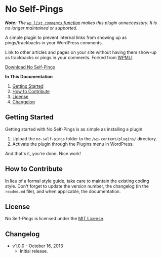 # No Self-Pings

***Note:*** *The [`wp_list_comments` function](http://codex.wordpress.org/Function_Reference/wp_list_comments) makes this plugin unneccessary. It is no longer maintained or supported.*

A simple plugin to prevent internal links from showing up as pings/trackbacks in your WordPress comments.

Link to other articles and pages on your site without having them show-up as trackbacks or pings in your comments. Forked from [WPMU](http://wpmu.org/daily-tip-3-ways-to-remove-wordpress-self-pings/).

[Download No Self-Pings](https://github.com/cferdinandi/no-self-pings/archive/master.zip)

**In This Documentation**

1. [Getting Started](#getting-started)
2. [How to Contribute](#how-to-contribute)
3. [License](#license)
4. [Changelog](#changelog)



## Getting Started

Getting started with No Self-Pings is as simple as installing a plugin:

1. Upload the `no-self-pings` folder to the `/wp-content/plugins/` directory.
2. Activate the plugin through the Plugins menu in WordPress.

And that's it, you're done. Nice work!



## How to Contribute

In lieu of a formal style guide, take care to maintain the existing coding style. Don't forget to update the version number, the changelog (in the `readme.md` file), and when applicable, the documentation.



## License

No Self-Pings is licensed under the [MIT License](http://gomakethings.com/mit/).



## Changelog

* v1.0.0 - October 16, 2013
	* Initial release.
